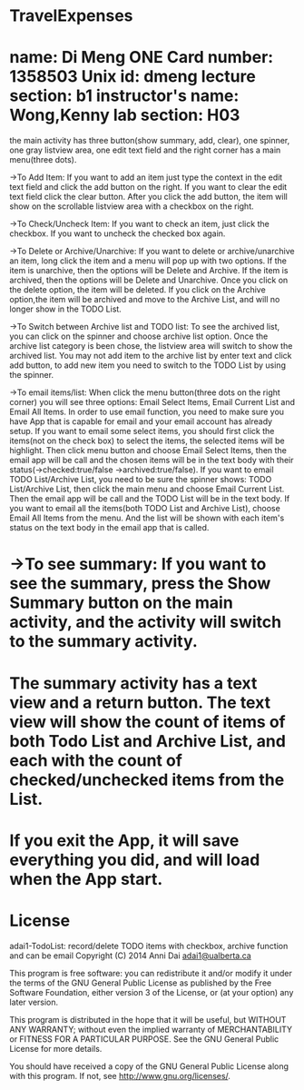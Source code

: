 # TravelExpenses
name:               Di Meng
ONE Card number:    1358503
Unix id:            dmeng
lecture section:    b1
instructor's name:  Wong,Kenny
lab section:        H03
=========================================================
the main activity has three button(show summary, add, clear), one spinner, one gray listview area, one edit text field and the right corner has a main menu(three dots).

->To Add Item:
If you want to add an item just type the context in the edit text field and click the add button on the right. If you want to clear the edit text field click the clear button.
After you click the add button, the item will show on the scrollable listview area with a checkbox on the right.

->To Check/Uncheck Item:
If you want to check an item, just click the checkbox. If you want to uncheck the checked box again.

->To Delete or Archive/Unarchive:
If you want to delete or archive/unarchive an item, long click the item and a menu will pop up with two options. If the item is unarchive, then the options will be Delete and Archive. If the item is archived, then the options will be Delete and Unarchive.
Once you click on the delete option, the item will be deleted.
If you click on the Archive option,the item will be archived and move to the Archive List, and will no longer show in the TODO List.

->To Switch between Archive list and TODO list:
To see the archived list, you can click on the spinner and choose archive list option. Once the archive list category is been chose, the listview area will switch to show the archived list.
You may not add item to the archive list by enter text and click add button, to add new item you need to switch to the TODO List by using the spinner.

->To email items/list:
When click the menu button(three dots on the right corner) you will see three options: 
Email Select Items, Email Current List and Email All Items.
In order to use email function, you need to make sure you have App that is capable for email and your email account has already setup.
If you want to email some select items, you should first click the items(not on the check box) to select the items, the selected items will be highlight. Then click menu button and choose Email Select Items, then the email app will be call and the chosen items will be in the text body with their status(->checked:true/false ->archived:true/false).
If you want to email TODO List/Archive List, you need to be sure the spinner shows:
TODO List/Archive List, then click the main menu and choose Email Current List. Then the email app will be call and the TODO List will be in the text body.
If you want to email all the items(both TODO List and Archive List), choose Email All Items from the menu. And the list will be shown with each item's status on the text body in the email app that is called.

->To see summary:
If you want to see the summary, press the Show Summary button on the main activity, and the activity will switch to the summary activity.
========================================================
The summary activity has a text view and a return button.
The text view will show the count of items of both Todo List and Archive List, and each with the count of checked/unchecked items from the List.
========================================================
If you exit the App, it will save everything you did, and will load when the App start.
========================================================
License
========================================================

 adai1-TodoList: record/delete TODO items with checkbox, archive function and can be email
 Copyright (C) 2014  Anni Dai adai1@ualberta.ca

 This program is free software: you can redistribute it and/or modify
 it under the terms of the GNU General Public License as published by
 the Free Software Foundation, either version 3 of the License, or
 (at your option) any later version.

 This program is distributed in the hope that it will be useful,
 but WITHOUT ANY WARRANTY; without even the implied warranty of
 MERCHANTABILITY or FITNESS FOR A PARTICULAR PURPOSE.  See the
 GNU General Public License for more details.

 You should have received a copy of the GNU General Public License
 along with this program.  If not, see <http://www.gnu.org/licenses/>.
